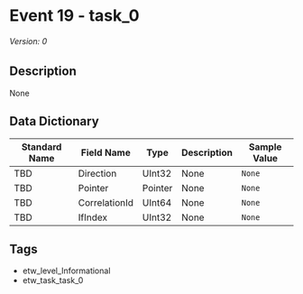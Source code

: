 # Event 19 - task_0
###### Version: 0

## Description
None

## Data Dictionary
|Standard Name|Field Name|Type|Description|Sample Value|
|---|---|---|---|---|
|TBD|Direction|UInt32|None|`None`|
|TBD|Pointer|Pointer|None|`None`|
|TBD|CorrelationId|UInt64|None|`None`|
|TBD|IfIndex|UInt32|None|`None`|

## Tags
* etw_level_Informational
* etw_task_task_0